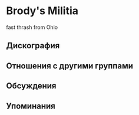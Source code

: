 # Brody's Militia

fast thrash from Ohio

## Дискография


## Отношения с другими группами


## Обсуждения


## Упоминания

